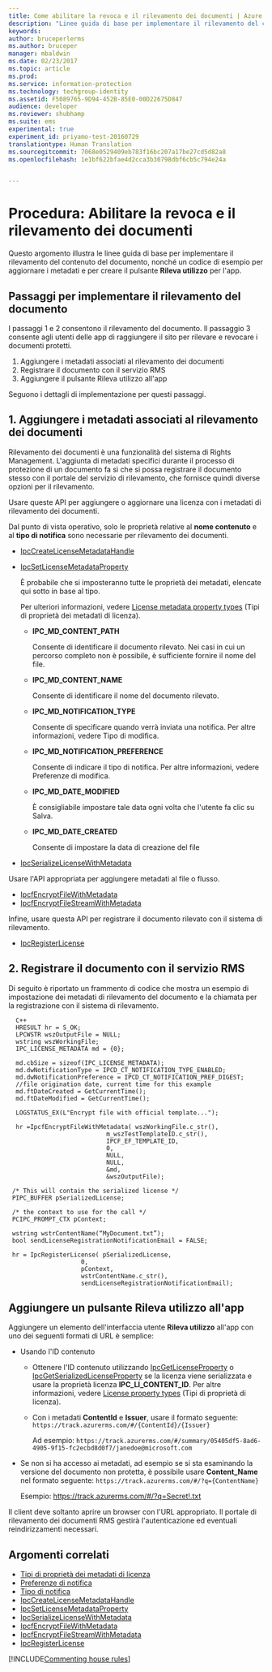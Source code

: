 ```yaml
---
title: Come abilitare la revoca e il rilevamento dei documenti | Azure RMS
description: "Linee guida di base per implementare il rilevamento del contenuto del documento, nonché un codice di esempio per aggiornare i metadati e un pulsante Rileva utilizzo per l&quot;app."
keywords: 
author: bruceperlerms
ms.author: bruceper
manager: mbaldwin
ms.date: 02/23/2017
ms.topic: article
ms.prod: 
ms.service: information-protection
ms.technology: techgroup-identity
ms.assetid: F5089765-9D94-452B-85E0-00D22675D847
audience: developer
ms.reviewer: shubhamp
ms.suite: ems
experimental: true
experiment_id: priyamo-test-20160729
translationtype: Human Translation
ms.sourcegitcommit: 7068e0529409eb783f16bc207a17be27cd5d82a8
ms.openlocfilehash: 1e1bf622bfae4d2cca3b30798dbf6cb5c794e24a


---
```


# <a name="how-to-enable-document-tracking-and-revocation"></a>Procedura: Abilitare la revoca e il rilevamento dei documenti

Questo argomento illustra le linee guida di base per implementare il rilevamento del contenuto del documento, nonché un codice di esempio per aggiornare i metadati e per creare il pulsante **Rileva utilizzo** per l'app.

## <a name="steps-to-implement-document-tracking"></a>Passaggi per implementare il rilevamento del documento

I passaggi 1 e 2 consentono il rilevamento del documento. Il passaggio 3 consente agli utenti delle app di raggiungere il sito per rilevare e revocare i documenti protetti.

1. Aggiungere i metadati associati al rilevamento dei documenti
2. Registrare il documento con il servizio RMS
3. Aggiungere il pulsante Rileva utilizzo all'app

Seguono i dettagli di implementazione per questi passaggi.

## <a name="1-add-document-tracking-metadata"></a>1. Aggiungere i metadati associati al rilevamento dei documenti

Rilevamento dei documenti è una funzionalità del sistema di Rights Management. L'aggiunta di metadati specifici durante il processo di protezione di un documento fa sì che si possa registrare il documento stesso con il portale del servizio di rilevamento, che fornisce quindi diverse opzioni per il rilevamento.

Usare queste API per aggiungere o aggiornare una licenza con i metadati di rilevamento dei documenti.


Dal punto di vista operativo, solo le proprietà relative al **nome contenuto** e al **tipo di notifica** sono necessarie per rilevamento dei documenti.


- [IpcCreateLicenseMetadataHandle](https://msdn.microsoft.com/library/dn974050.aspx)
- [IpcSetLicenseMetadataProperty](https://msdn.microsoft.com/library/dn974059.aspx)

  È probabile che si imposteranno tutte le proprietà dei metadati, elencate qui sotto in base al tipo.

  Per ulteriori informazioni, vedere [License metadata property types](https://msdn.microsoft.com/library/dn974062.aspx) (Tipi di proprietà dei metadati di licenza).

  - **IPC_MD_CONTENT_PATH**

    Consente di identificare il documento rilevato. Nei casi in cui un percorso completo non è possibile, è sufficiente fornire il nome del file.

  - **IPC_MD_CONTENT_NAME**

    Consente di identificare il nome del documento rilevato.

  - **IPC_MD_NOTIFICATION_TYPE**

    Consente di specificare quando verrà inviata una notifica. Per altre informazioni, vedere Tipo di modifica.

  - **IPC_MD_NOTIFICATION_PREFERENCE**

    Consente di indicare il tipo di notifica. Per altre informazioni, vedere Preferenze di modifica.

  - **IPC_MD_DATE_MODIFIED**

    È consigliabile impostare tale data ogni volta che l'utente fa clic su Salva.

  - **IPC_MD_DATE_CREATED**

    Consente di impostare la data di creazione del file

- [IpcSerializeLicenseWithMetadata](https://msdn.microsoft.com/library/dn974058.aspx)

Usare l'API appropriata per aggiungere metadati al file o flusso.

- [IpcfEncryptFileWithMetadata](https://msdn.microsoft.com/library/dn974052.aspx)
- [IpcfEncryptFileStreamWithMetadata](https://msdn.microsoft.com/library/dn974051.aspx)

Infine, usare questa API per registrare il documento rilevato con il sistema di rilevamento.

- [IpcRegisterLicense](https://msdn.microsoft.com/library/dn974057.aspx)


## <a name="2-register-the-document-with-the-rms-service"></a>2. Registrare il documento con il servizio RMS

Di seguito è riportato un frammento di codice che mostra un esempio di impostazione dei metadati di rilevamento del documento e la chiamata per la registrazione con il sistema di rilevamento.

      C++
      HRESULT hr = S_OK;
      LPCWSTR wszOutputFile = NULL;
      wstring wszWorkingFile;
      IPC_LICENSE_METADATA md = {0};

      md.cbSize = sizeof(IPC_LICENSE_METADATA);
      md.dwNotificationType = IPCD_CT_NOTIFICATION_TYPE_ENABLED;
      md.dwNotificationPreference = IPCD_CT_NOTIFICATION_PREF_DIGEST;
      //file origination date, current time for this example
      md.ftDateCreated = GetCurrentTime();
      md.ftDateModified = GetCurrentTime();

      LOGSTATUS_EX(L"Encrypt file with official template...");

      hr =IpcfEncryptFileWithMetadata( wszWorkingFile.c_str(),
                               m_wszTestTemplateID.c_str(),
                               IPCF_EF_TEMPLATE_ID,
                               0,
                               NULL,
                               NULL,
                               &md,
                               &wszOutputFile);

     /* This will contain the serialized license */
     PIPC_BUFFER pSerializedLicense;

     /* the context to use for the call */
     PCIPC_PROMPT_CTX pContext;

     wstring wstrContentName(“MyDocument.txt”);
     bool sendLicenseRegistrationNotificationEmail = FALSE;

     hr = IpcRegisterLicense( pSerializedLicense,
                        0,
                        pContext,
                        wstrContentName.c_str(),
                        sendLicenseRegistrationNotificationEmail);

## <a name="add-a-track-usage-button-to-your-app"></a>Aggiungere un pulsante **Rileva utilizzo** all'app

Aggiungere un elemento dell'interfaccia utente **Rileva utilizzo** all'app con uno dei seguenti formati di URL è semplice:

- Usando l'ID contenuto
  - Ottenere l'ID contenuto utilizzando [IpcGetLicenseProperty](https://msdn.microsoft.com/library/hh535265.aspx) o [IpcGetSerializedLicenseProperty](https://msdn.microsoft.com/library/hh995038.aspx) se la licenza viene serializzata e usare la proprietà licenza **IPC_LI_CONTENT_ID**. Per altre informazioni, vedere [License property types](https://msdn.microsoft.com/library/hh535287.aspx) (Tipi di proprietà di licenza).
  - Con i metadati **ContentId** e **Issuer**, usare il formato seguente: `https://track.azurerms.com/#/{ContentId}/{Issuer}`

    Ad esempio: `https://track.azurerms.com/#/summary/05405df5-8ad6-4905-9f15-fc2ecbd8d0f7/janedoe@microsoft.com`

- Se non si ha accesso ai metadati, ad esempio se si sta esaminando la versione del documento non protetta, è possibile usare **Content_Name** nel formato seguente: `https://track.azurerms.com/#/?q={ContentName}`

  Esempio: https://track.azurerms.com/#/?q=Secret!.txt

Il client deve soltanto aprire un browser con l'URL appropriato. Il portale di rilevamento dei documenti RMS gestirà l'autenticazione ed eventuali reindirizzamenti necessari.

## <a name="related-topics"></a>Argomenti correlati

* [Tipi di proprietà dei metadati di licenza](https://msdn.microsoft.com/library/dn974062.aspx)
* [Preferenze di notifica](https://msdn.microsoft.com/library/dn974063.aspx)
* [Tipo di notifica](https://msdn.microsoft.com/library/dn974064.aspx)
* [IpcCreateLicenseMetadataHandle](https://msdn.microsoft.com/library/dn974050.aspx)
* [IpcSetLicenseMetadataProperty](https://msdn.microsoft.com/library/dn974059.aspx)
* [IpcSerializeLicenseWithMetadata](https://msdn.microsoft.com/library/dn974058.aspx)
* [IpcfEncryptFileWithMetadata](https://msdn.microsoft.com/library/dn974052.aspx)
* [IpcfEncryptFileStreamWithMetadata](https://msdn.microsoft.com/library/dn974051.aspx)
* [IpcRegisterLicense](https://msdn.microsoft.com/library/dn974057.aspx)


[!INCLUDE[Commenting house rules](../includes/houserules.md)]


<!--HONumber=Jan17_HO1-->


